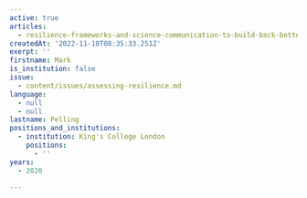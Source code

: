 ```yaml
---
active: true
articles:
  - resilience-frameworks-and-science-communication-to-build-back-better
createdAt: '2022-11-10T08:35:33.251Z'
exerpt: ''
firstname: Mark
is_institution: false
issue:
  - content/issues/assessing-resilience.md
language:
  - null
  - null
lastname: Pelling
positions_and_institutions:
  - institution: King's College London
    positions:
      - ''
years:
  - 2020

---
```


